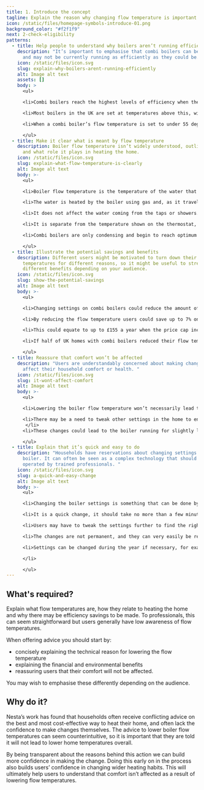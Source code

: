 ```yaml
---
title: 1. Introduce the concept
tagline: Explain the reason why changing flow temperature is important.
icon: /static/files/homepage-symbols-introduce-01.png
background_color: "#f2f1f9"
next: 2-check-eligibility
patterns:
  - title: Help people to understand why boilers aren’t running efficiently
    description: "It’s important to emphasise that combi boilers can be optimised
      and may not be currently running as efficiently as they could be. "
    icon: /static/files/icon.svg
    slug: explain-why-boilers-arent-running-efficiently
    alt: Image alt text
    assets: []
    body: >
      <ul>

      <li>Combi boilers reach the highest levels of efficiency when the water that heats the radiators returns to the boiler below 55 degrees.</li>

      <li>Most boilers in the UK are set at temperatures above this, with the average temperature of water to radiators being around 70 degrees.</li>

      <li>When a combi boiler’s flow temperature is set to under 55 degrees it will be condensing. This allows for the boilers to run more efficiently and burn less gas.</li>

      </ul>
  - title: Make it clear what is meant by flow temperature
    description: Boiler flow temperature isn’t widely understood, outline what it is
      and what role it plays in heating the home.
    icon: /static/files/icon.svg
    slug: explain-what-flow-temperature-is-clearly
    alt: Image alt text
    body: >-
      <ul>

      <li>Boiler flow temperature is the temperature of the water that is sent to radiators by the boiler. </li>

      <li>The water is heated by the boiler using gas and, as it travels around the system through the radiators and back to the boiler, it cools down.</li>

      <li>It does not affect the water coming from the taps or showers. </li>

      <li>It is separate from the temperature shown on the thermostat, which is the air temperature in a room, not the temperature of the radiators. </li>

      <li>Combi boilers are only condensing and begin to reach optimum efficiency when the water that has gone through the radiators and is returning to the boiler is 55 degrees or less.</li>

      </ul>
  - title: Illustrate the potential savings and benefits
    description: Different users might be motivated to turn down their flow
      temperatures for different reasons, so it might be useful to stress
      different benefits depending on your audience.
    icon: /static/files/icon.svg
    slug: show-the-potential-savings
    alt: Image alt text
    body: >-
      <ul>

      <li>Changing settings on combi boilers could reduce the amount of energy used to heat homes.</li>

      <li>By reducing the flow temperature users could save up to 7% on their gas bill.  </li>

      <li>This could equate to up to £155 a year when the price cap increases in October. </li>

      <li>If half of UK homes with combi boilers reduced their flow temperature so that their boilers were condensing it would result in a 1% reduction in the carbon emitted by households.  </li>

      </ul>
  - title: Reassure that comfort won’t be affected
    description: "Users are understandably concerned about making changes that may
      affect their household comfort or health. "
    icon: /static/files/icon.svg
    slug: it-wont-affect-comfort
    alt: Image alt text
    body: >-
      <ul>

      <li>Lowering the boiler flow temperature won’t necessarily lead to lowering the temperature of the house.</li>

      <li>There may be a need to tweak other settings in the home to ensure comfort is maintained.
       </li>
      <li>These changes could lead to the boiler running for slightly longer than before.  <B> N.B. further guidance on this is provided in step 4, <a href="/principles/4-give-wider-guidance/">provide wider heating advice.</a></li>

      </ul>
  - title: Explain that it’s quick and easy to do
    description: "Households have reservations about changing settings on their
      boiler. It can often be seen as a complex technology that should only be
      operated by trained professionals. "
    icon: /static/files/icon.svg
    slug: a-quick-and-easy-change
    alt: Image alt text
    body: >-
      <ul>

      <li>Changing the boiler settings is something that can be done by anyone, including householders, it is recommended by boiler manufacturers and energy companies.  </li>

      <li>It is a quick change, it should take no more than a few minutes to do.  </li>

      <li>Users may have to tweak the settings further to find the right balance between heat and energy/money saving.</li>

      <li>The changes are not permanent, and they can very easily be reverted to a higher temperature or back to the original settings. </li>

      <li>Settings can be changed during the year if necessary, for example, by turning the flow temperatures up during the coldest periods. Remind users to reduce the flow temperature again afterwards.

      </li>

      </ul>
---
```


## What's required?

Explain what flow temperatures are, how they relate to heating the home and why there may be efficiency savings to be made. To professionals, this can seem straightforward but users generally have low awareness of flow temperatures.

When offering advice you should start by:

- concisely explaining the technical reason for lowering the flow temperature
- explaining the financial and environmental benefits
- reassuring users that their comfort will not be affected.

You may wish to emphasise these differently depending on the audience.

## Why do it?

Nesta’s work has found that households often receive conflicting advice on the best and most cost-effective way to heat their home, and often lack the confidence to make changes themselves. The advice to lower boiler flow temperatures can seem counterintuitive, so it is important that they are told it will not lead to lower home temperatures overall.

By being transparent about the reasons behind this action we can build more confidence in making the change. Doing this early on in the process also builds users’ confidence in changing wider heating habits. This will ultimately help users to understand that comfort isn’t affected as a result of lowering flow temperatures.
